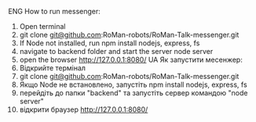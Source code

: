ENG
How to run messenger:
1. Open terminal
2. git clone git@github.com:RoMan-robots/RoMan-Talk-messenger.git
3. If Node not installed, run npm install nodejs, express, fs
4. navigate to backend folder and start the server node server
5. open the browser http://127.0.0.1:8080/
UA
Як запустити месенжер:
1. Відкрийте термінал
2. git clone git@github.com:RoMan-robots/RoMan-Talk-messenger.git
3. Якщо Node не встановлено, запустіть npm install nodejs, express, fs
4. перейдіть до папки "backend" та запустіть сервер командою "node server"
5. відкрити браузер http://127.0.0.1:8080/